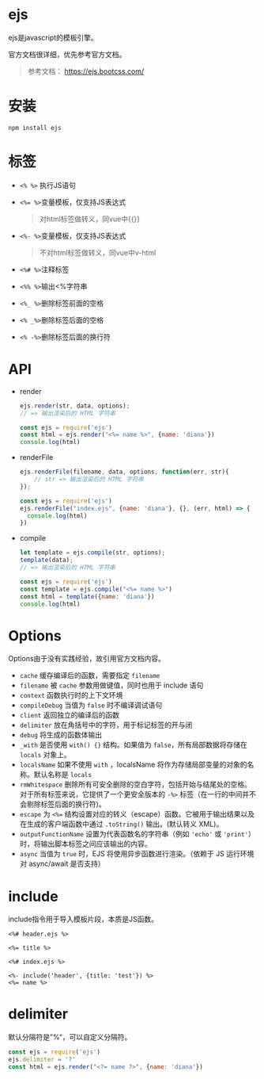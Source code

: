 # ejs

ejs是javascript的模板引擎。

官方文档很详细，优先参考官方文档。

> 参考文档： https://ejs.bootcss.com/

# 安装

`npm install ejs`

# 标签

- `<% %>` 执行JS语句

- `<%= %>`变量模板，仅支持JS表达式

  > 对html标签做转义，同vue中{{}}

- `<%- %>`变量模板，仅支持JS表达式

  > 不对html标签做转义，同vue中v-html

- `<%# %>`注释标签

- `<%% %>`输出<%字符串

- `<%_ %>`删除标签前面的空格

- `<% _%>`删除标签后面的空格

- `<% -%>`删除标签后面的换行符



# API

- render

  ```js
  ejs.render(str, data, options);
  // => 输出渲染后的 HTML 字符串
  ```

  ```js
  const ejs = require('ejs')
  const html = ejs.render("<%= name %>", {name: 'diana'})
  console.log(html)
  ```

- renderFile

  ```js
  ejs.renderFile(filename, data, options, function(err, str){
      // str => 输出渲染后的 HTML 字符串
  });
  ```

  ```js
  const ejs = require('ejs')
  ejs.renderFile("index.ejs", {name: 'diana'}, {}, (err, html) => {
    console.log(html)
  })
  ```

- compile

  ```js
  let template = ejs.compile(str, options);
  template(data);
  // => 输出渲染后的 HTML 字符串
  ```

  ```js
  const ejs = require('ejs')
  const template = ejs.compile("<%= name %>")
  const html = template({name: 'diana'})
  console.log(html)
  ```

  

# Options

Options由于没有实践经验，故引用官方文档内容。

- `cache` 缓存编译后的函数，需要指定 `filename`
- `filename` 被 `cache` 参数用做键值，同时也用于 include 语句
- `context` 函数执行时的上下文环境
- `compileDebug` 当值为 `false` 时不编译调试语句
- `client` 返回独立的编译后的函数
- `delimiter` 放在角括号中的字符，用于标记标签的开与闭
- `debug` 将生成的函数体输出
- `_with` 是否使用 `with() {}` 结构。如果值为 `false`，所有局部数据将存储在 `locals` 对象上。
- `localsName` 如果不使用 `with` ，localsName 将作为存储局部变量的对象的名称。默认名称是 `locals`
- `rmWhitespace` 删除所有可安全删除的空白字符，包括开始与结尾处的空格。对于所有标签来说，它提供了一个更安全版本的 `-%>` 标签（在一行的中间并不会剔除标签后面的换行符)。
- `escape` 为 `<%=` 结构设置对应的转义（escape）函数。它被用于输出结果以及在生成的客户端函数中通过 `.toString()` 输出。(默认转义 XML)。
- `outputFunctionName` 设置为代表函数名的字符串（例如 `'echo'` 或 `'print'`）时，将输出脚本标签之间应该输出的内容。
- `async` 当值为 `true` 时，EJS 将使用异步函数进行渲染。（依赖于 JS 运行环境对 async/await 是否支持）

# include

include指令用于导入模板片段，本质是JS函数。

```ejs
<%# header.ejs %>

<%= title %>
```

```ejs
<%# index.ejs %>

<%- include('header', {title: 'test'}) %>
<%= name %>
```



# delimiter

默认分隔符是”%“，可以自定义分隔符。

```js
const ejs = require('ejs')
ejs.delimiter = '?'
const html = ejs.render("<?= name ?>", {name: 'diana'})
```